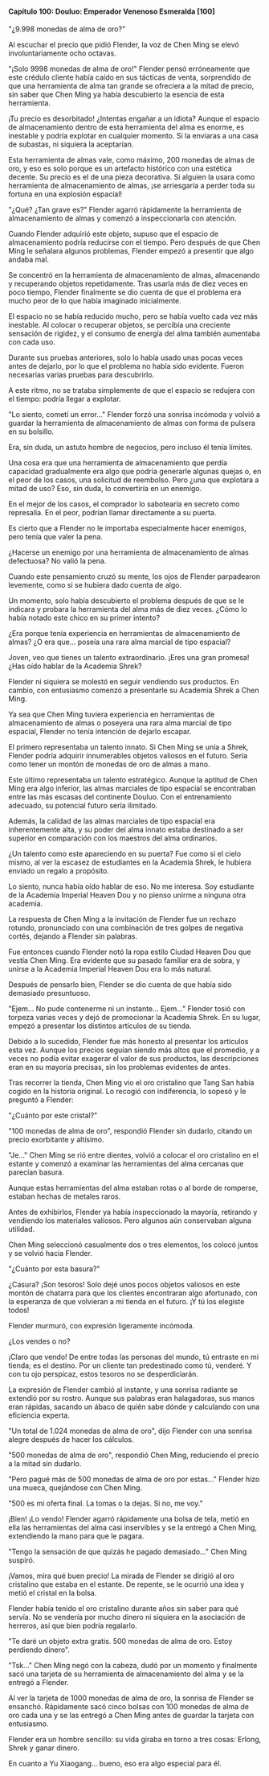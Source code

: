 
#### Capítulo 100: Douluo: Emperador Venenoso Esmeralda [100]

"¿9.998 monedas de alma de oro?"

Al escuchar el precio que pidió Flender, la voz de Chen Ming se elevó involuntariamente ocho octavas.

"¡Solo 9998 monedas de alma de oro!" Flender pensó erróneamente que este crédulo cliente había caído en sus tácticas de venta, sorprendido de que una herramienta de alma tan grande se ofreciera a la mitad de precio, sin saber que Chen Ming ya había descubierto la esencia de esta herramienta.

¡Tu precio es desorbitado! ¿Intentas engañar a un idiota? Aunque el espacio de almacenamiento dentro de esta herramienta del alma es enorme, es inestable y podría explotar en cualquier momento. Si la enviaras a una casa de subastas, ni siquiera la aceptarían.

Esta herramienta de almas vale, como máximo, 200 monedas de almas de oro, y eso es solo porque es un artefacto histórico con una estética decente. Su precio es el de una pieza decorativa. Si alguien la usara como herramienta de almacenamiento de almas, ¡se arriesgaría a perder toda su fortuna en una explosión espacial!

"¿Qué? ¿Tan grave es?" Flender agarró rápidamente la herramienta de almacenamiento de almas y comenzó a inspeccionarla con atención.

Cuando Flender adquirió este objeto, supuso que el espacio de almacenamiento podría reducirse con el tiempo. Pero después de que Chen Ming le señalara algunos problemas, Flender empezó a presentir que algo andaba mal.

Se concentró en la herramienta de almacenamiento de almas, almacenando y recuperando objetos repetidamente. Tras usarla más de diez veces en poco tiempo, Flender finalmente se dio cuenta de que el problema era mucho peor de lo que había imaginado inicialmente.

El espacio no se había reducido mucho, pero se había vuelto cada vez más inestable. Al colocar o recuperar objetos, se percibía una creciente sensación de rigidez, y el consumo de energía del alma también aumentaba con cada uso.

Durante sus pruebas anteriores, solo lo había usado unas pocas veces antes de dejarlo, por lo que el problema no había sido evidente. Fueron necesarias varias pruebas para descubrirlo.

A este ritmo, no se trataba simplemente de que el espacio se redujera con el tiempo: podría llegar a explotar.

"Lo siento, cometí un error..." Flender forzó una sonrisa incómoda y volvió a guardar la herramienta de almacenamiento de almas con forma de pulsera en su bolsillo.

Era, sin duda, un astuto hombre de negocios, pero incluso él tenía límites.

Una cosa era que una herramienta de almacenamiento que perdía capacidad gradualmente era algo que podría generarle algunas quejas o, en el peor de los casos, una solicitud de reembolso. Pero ¿una que explotara a mitad de uso? Eso, sin duda, lo convertiría en un enemigo.

En el mejor de los casos, el comprador lo sabotearía en secreto como represalia. En el peor, podrían llamar directamente a su puerta.

Es cierto que a Flender no le importaba especialmente hacer enemigos, pero tenía que valer la pena.

¿Hacerse un enemigo por una herramienta de almacenamiento de almas defectuosa? No valió la pena.

Cuando este pensamiento cruzó su mente, los ojos de Flender parpadearon levemente, como si se hubiera dado cuenta de algo.

Un momento, solo había descubierto el problema después de que se le indicara y probara la herramienta del alma más de diez veces. ¿Cómo lo había notado este chico en su primer intento?

¿Era porque tenía experiencia en herramientas de almacenamiento de almas? ¿O era que... poseía una rara alma marcial de tipo espacial?

Joven, veo que tienes un talento extraordinario. ¡Eres una gran promesa! ¿Has oído hablar de la Academia Shrek?

Flender ni siquiera se molestó en seguir vendiendo sus productos. En cambio, con entusiasmo comenzó a presentarle su Academia Shrek a Chen Ming.

Ya sea que Chen Ming tuviera experiencia en herramientas de almacenamiento de almas o poseyera una rara alma marcial de tipo espacial, Flender no tenía intención de dejarlo escapar.

El primero representaba un talento innato. Si Chen Ming se unía a Shrek, Flender podría adquirir innumerables objetos valiosos en el futuro. Sería como tener un montón de monedas de oro de almas a mano.

Este último representaba un talento estratégico. Aunque la aptitud de Chen Ming era algo inferior, las almas marciales de tipo espacial se encontraban entre las más escasas del continente Douluo. Con el entrenamiento adecuado, su potencial futuro sería ilimitado.

Además, la calidad de las almas marciales de tipo espacial era inherentemente alta, y su poder del alma innato estaba destinado a ser superior en comparación con los maestros del alma ordinarios.

¿Un talento como este apareciendo en su puerta? Fue como si el cielo mismo, al ver la escasez de estudiantes en la Academia Shrek, le hubiera enviado un regalo a propósito.

Lo siento, nunca había oído hablar de eso. No me interesa. Soy estudiante de la Academia Imperial Heaven Dou y no pienso unirme a ninguna otra academia.

La respuesta de Chen Ming a la invitación de Flender fue un rechazo rotundo, pronunciado con una combinación de tres golpes de negativa cortés, dejando a Flender sin palabras.

Fue entonces cuando Flender notó la ropa estilo Ciudad Heaven Dou que vestía Chen Ming. Era evidente que su pasado familiar era de sobra, y unirse a la Academia Imperial Heaven Dou era lo más natural.

Después de pensarlo bien, Flender se dio cuenta de que había sido demasiado presuntuoso.

"Ejem... No pude contenerme ni un instante... Ejem..." Flender tosió con torpeza varias veces y dejó de promocionar la Academia Shrek. En su lugar, empezó a presentar los distintos artículos de su tienda.

Debido a lo sucedido, Flender fue más honesto al presentar los artículos esta vez. Aunque los precios seguían siendo más altos que el promedio, y a veces no podía evitar exagerar el valor de sus productos, las descripciones eran en su mayoría precisas, sin los problemas evidentes de antes.

Tras recorrer la tienda, Chen Ming vio el oro cristalino que Tang San había cogido en la historia original. Lo recogió con indiferencia, lo sopesó y le preguntó a Flender:

"¿Cuánto por este cristal?"

"100 monedas de alma de oro", respondió Flender sin dudarlo, citando un precio exorbitante y altísimo.

"Je..." Chen Ming se rió entre dientes, volvió a colocar el oro cristalino en el estante y comenzó a examinar las herramientas del alma cercanas que parecían basura.

Aunque estas herramientas del alma estaban rotas o al borde de romperse, estaban hechas de metales raros.

Antes de exhibirlos, Flender ya había inspeccionado la mayoría, retirando y vendiendo los materiales valiosos. Pero algunos aún conservaban alguna utilidad.

Chen Ming seleccionó casualmente dos o tres elementos, los colocó juntos y se volvió hacia Flender.

"¿Cuánto por esta basura?"

¿Casura? ¡Son tesoros! Solo dejé unos pocos objetos valiosos en este montón de chatarra para que los clientes encontraran algo afortunado, con la esperanza de que volvieran a mi tienda en el futuro. ¡Y tú los elegiste todos!

Flender murmuró, con expresión ligeramente incómoda.

¿Los vendes o no?

¡Claro que vendo! De entre todas las personas del mundo, tú entraste en mi tienda; es el destino. Por un cliente tan predestinado como tú, venderé. Y con tu ojo perspicaz, estos tesoros no se desperdiciarán.

La expresión de Flender cambió al instante, y una sonrisa radiante se extendió por su rostro. Aunque sus palabras eran halagadoras, sus manos eran rápidas, sacando un ábaco de quién sabe dónde y calculando con una eficiencia experta.

"Un total de 1.024 monedas de alma de oro", dijo Flender con una sonrisa alegre después de hacer los cálculos.

"500 monedas de alma de oro", respondió Chen Ming, reduciendo el precio a la mitad sin dudarlo.

"Pero pagué más de 500 monedas de alma de oro por estas..." Flender hizo una mueca, quejándose con Chen Ming.

"500 es mi oferta final. La tomas o la dejas. Si no, me voy."

¡Bien! ¡Lo vendo! Flender agarró rápidamente una bolsa de tela, metió en ella las herramientas del alma casi inservibles y se la entregó a Chen Ming, extendiendo la mano para que le pagara.

"Tengo la sensación de que quizás he pagado demasiado..." Chen Ming suspiró.

¡Vamos, mira qué buen precio! La mirada de Flender se dirigió al oro cristalino que estaba en el estante. De repente, se le ocurrió una idea y metió el cristal en la bolsa.

Flender había tenido el oro cristalino durante años sin saber para qué servía. No se vendería por mucho dinero ni siquiera en la asociación de herreros, así que bien podría regalarlo.

"Te daré un objeto extra gratis. 500 monedas de alma de oro. Estoy perdiendo dinero".

"Tsk..." Chen Ming negó con la cabeza, dudó por un momento y finalmente sacó una tarjeta de su herramienta de almacenamiento del alma y se la entregó a Flender.

Al ver la tarjeta de 1000 monedas de alma de oro, la sonrisa de Flender se ensanchó. Rápidamente sacó cinco bolsas con 100 monedas de alma de oro cada una y se las entregó a Chen Ming antes de guardar la tarjeta con entusiasmo.

Flender era un hombre sencillo: su vida giraba en torno a tres cosas: Erlong, Shrek y ganar dinero.

En cuanto a Yu Xiaogang... bueno, eso era algo especial para él.
